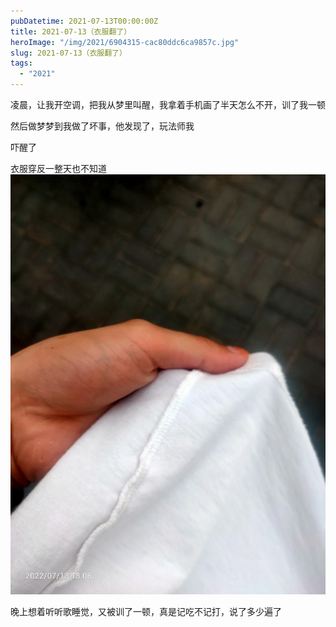 ```yaml
---
pubDatetime: 2021-07-13T00:00:00Z
title: 2021-07-13（衣服翻了）
heroImage: "/img/2021/6904315-cac80ddc6ca9857c.jpg"
slug: 2021-07-13（衣服翻了）
tags:
  - "2021"
---
```


凌晨，让我开空调，把我从梦里叫醒，我拿着手机画了半天怎么不开，训了我一顿

然后做梦梦到我做了坏事，他发现了，玩法师我

吓醒了

衣服穿反一整天也不知道![](../../../../public/img/2021/6904315-cac80ddc6ca9857c.jpg)

晚上想着听听歌睡觉，又被训了一顿，真是记吃不记打，说了多少遍了
